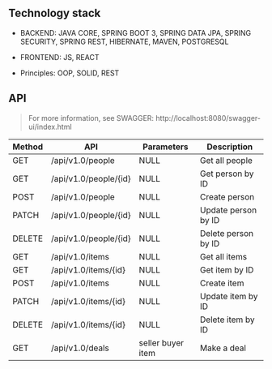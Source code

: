 ## **Technology stack**
 - BACKEND: JAVA CORE, SPRING BOOT 3, SPRING DATA JPA, SPRING SECURITY, SPRING REST, HIBERNATE, MAVEN, POSTGRESQL
  
- FRONTEND: JS, REACT
  
- Principles: OOP, SOLID, REST

## **API**
>For more information, see SWAGGER:
http://localhost:8080/swagger-ui/index.html

| Method | API |Parameters| Description  |
|--------|-----|---|--------------|
| GET       |   /api/v1.0/people   |NULL |      Get all people        |
|  GET      | /api/v1.0/people/{id}  |NULL |     Get person by ID         |
|  POST      | /api/v1.0/people    |NULL|     Create person          |
|PATCH|/api/v1.0/people/{id}|NULL| Update person by ID|
|DELETE|/api/v1.0/people/{id}|NULL| Delete person by ID|
|GET|/api/v1.0/items|NULL| Get all items|
|GET|/api/v1.0/items/{id}|NULL| Get item by ID|
|POST|/api/v1.0/items|NULL| Create item|
|PATCH|/api/v1.0/items/{id}|NULL| Update item by ID|
|DELETE|/api/v1.0/items/{id}|NULL| Delete item by ID|
|GET|/api/v1.0/deals|seller buyer item  | Make a deal|
